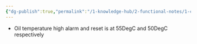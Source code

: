 ```yaml
---
{"dg-publish":true,"permalink":"/1-knowledge-hub/2-functional-notes/1-career-notes/3-tstps-kaniha-technical-notes/2-main-tg-and-auxillaries/hpbp/","noteIcon":""}
---
```


- Oil temperature high alarm and reset is at 55DegC and 50DegC respectively